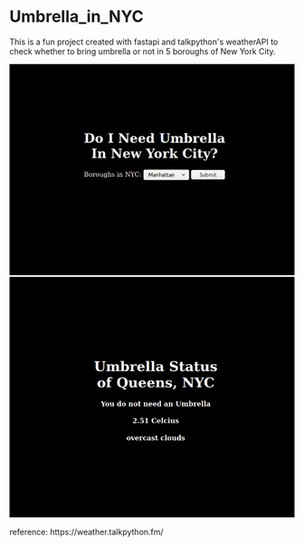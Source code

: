 <h1> Umbrella_in_NYC </h1>

<p>This is a fun project created with fastapi and talkpython's weatherAPI to check whether to bring umbrella or not in 5 boroughs of New York City.</p>
<img src="umbrella1.png">
<img src="umbrella2.png">
<p>reference: https://weather.talkpython.fm/ </p>
